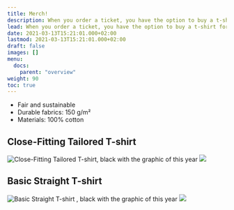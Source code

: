 ```yaml
---
title: Merch!
description: When you order a ticket, you have the option to buy a t-shirt for 25€.
lead: When you order a ticket, you have the option to buy a t-shirt for 25€.
date: 2021-03-13T15:21:01.000+02:00
lastmod: 2021-03-13T15:21:01.000+02:00
draft: false
images: []
menu: 
  docs:
    parent: "overview"
weight: 90
toc: true
---
```

* Fair and sustainable
* Durable fabrics: 150 g/m²
* Materials: 100% cotton 

## Close-Fitting Tailored T-shirt  
![Close-Fitting Tailored T-shirt,  black with the graphic of this year](/images/f-shirts.png)
![](/images/f-size.png)



## Basic Straight T-shirt
![Basic Straight T-shirt , black with the graphic of this year](/images/m-shirts.png)
![](/images/m-size.png)
